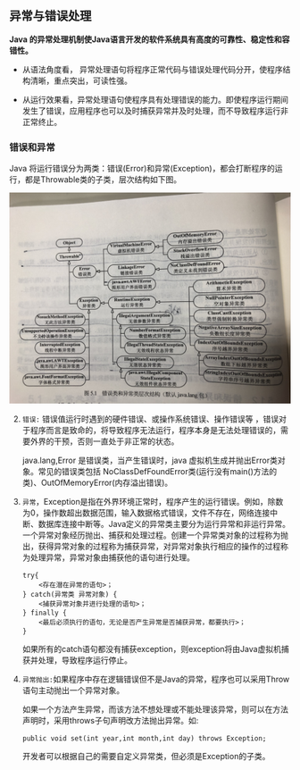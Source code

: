 ## 异常与错误处理

**Java 的异常处理机制使Java语言开发的软件系统具有高度的可靠性、稳定性和容错性。**

- 从语法角度看， 异常处理语句将程序正常代码与错误处理代码分开，使程序结构清晰，重点突出，可读性强。

- 从运行效果看，异常处理语句使程序具有处理错误的能力。即使程序运行期间发生了错误，应用程序也可以及时捕获异常并及时处理，而不导致程序运行非正常终止。

### 错误和异常

Java 将运行错误分为两类：错误(Error)和异常(Exception)，都会打断程序的运行，都是Throwable类的子类，层次结构如下图。

![层次结构](https://github.com/admirzfc/CodeInterviews/blob/master/notebook/Java/IMG_1596.JPG)

2. `错误:` 错误值运行时遇到的硬件错误、或操作系统错误、操作错误等 ，错误对于程序而言是致命的，将导致程序无法运行，程序本身是无法处理错误的，需要外界的干预，否则一直处于非正常的状态。
   
   java.lang,Error 是错误类，当产生错误时，java 虚拟机生成并抛出Error类对象。常见的错误类包括 NoClassDefFoundError类(运行没有main()方法的类)、OutOfMemoryError(内存溢出错误)。

3. `异常`，Exception是指在外界环境正常时，程序产生的运行错误。例如，除数为0，操作数超出数据范围，输入数据格式错误，文件不存在，网络连接中断、数据库连接中断等。Java定义的异常类主要分为运行异常和非运行异常。一个异常对象经历抛出、捕获和处理过程。创建一个异常类对象的过程称为抛出，获得异常对象的过程称为捕获异常，对异常对象执行相应的操作的过程称为处理异常，异常对象由捕获他的语句进行处理。
   
   ```
   try{
       <存在潜在异常的语句>；
   } catch(异常类 异常对象) {
       <捕获异常对象并进行处理的语句>；
   } finally {
       <最后必须执行的语句，无论是否产生异常是否捕获异常，都要执行>；
   }
   ```
   
   如果所有的catch语句都没有捕获exception，则exception将由Java虚拟机捕获并处理，导致程序运行停止。

4. `异常抛出:`如果程序中存在逻辑错误但不是Java的异常，程序也可以采用Throw语句主动抛出一个异常对象。
   
   如果一个方法产生异常，而该方法不想处理或不能处理该异常，则可以在方法声明时，采用throws子句声明改方法抛出异常。如:
   
   ```
   public void set(int year,int month,int day) throws Exception;
   ```
   
   开发者可以根据自己的需要自定义异常类，但必须是Exception的子类。
